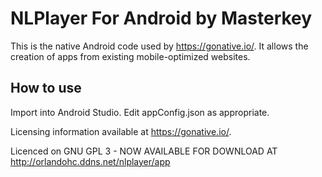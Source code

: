NLPlayer For Android by Masterkey 
================

This is the native Android code used by https://gonative.io/. It allows the creation of apps from existing mobile-optimized websites.

How to use
------------
Import into Android Studio. Edit appConfig.json as appropriate.

Licensing information available at https://gonative.io/.

Licenced on GNU GPL 3 - NOW AVAILABLE FOR DOWNLOAD AT http://orlandohc.ddns.net/nlplayer/app
